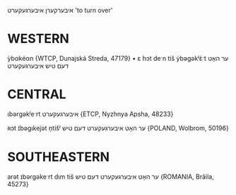 איבערקערן
איבערגעקערט
'to turn over'

WESTERN
========

ỳbαkéαn {WTCP, Dunajská Streda, 47179}
	•	ɛ hɔt deˑn tiš ýbəgəkʲɛ̀ˑt ער האָט דעם טיש איבערגעקערט

CENTRAL
========

ɩbərgəkʲeˑrt איבערגעקערט {ETCP, Nyzhnya Apsha, 48233}

ʀɔt ɪ́bəgɩkejət n̩tíšʲ ער האָט איבערגעקערט דעם טיש {POLAND, Wolbrom, 50196}

SOUTHEASTERN
==============

arət ɪbərgəkeˑrt dɩm tiš ער האָט איבערגעקערט דעם טיש {ROMANIA, Brăila, 45273}